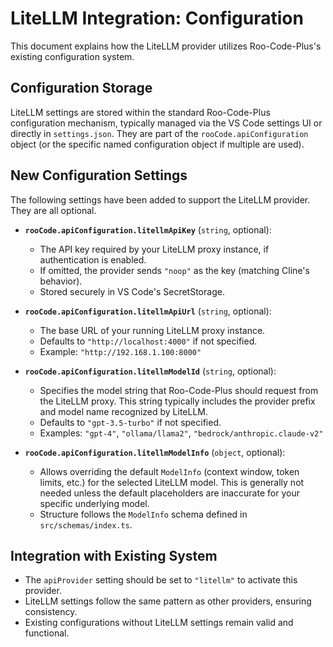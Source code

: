 # LiteLLM Integration: Configuration

This document explains how the LiteLLM provider utilizes Roo-Code-Plus's existing configuration system.

## Configuration Storage

LiteLLM settings are stored within the standard Roo-Code-Plus configuration mechanism, typically managed via the VS Code settings UI or directly in `settings.json`. They are part of the `rooCode.apiConfiguration` object (or the specific named configuration object if multiple are used).

## New Configuration Settings

The following settings have been added to support the LiteLLM provider. They are all optional.

*   **`rooCode.apiConfiguration.litellmApiKey`** (`string`, optional):
    *   The API key required by your LiteLLM proxy instance, if authentication is enabled.
    *   If omitted, the provider sends `"noop"` as the key (matching Cline's behavior).
    *   Stored securely in VS Code's SecretStorage.

*   **`rooCode.apiConfiguration.litellmApiUrl`** (`string`, optional):
    *   The base URL of your running LiteLLM proxy instance.
    *   Defaults to `"http://localhost:4000"` if not specified.
    *   Example: `"http://192.168.1.100:8000"`

*   **`rooCode.apiConfiguration.litellmModelId`** (`string`, optional):
    *   Specifies the model string that Roo-Code-Plus should request from the LiteLLM proxy. This string typically includes the provider prefix and model name recognized by LiteLLM.
    *   Defaults to `"gpt-3.5-turbo"` if not specified.
    *   Examples: `"gpt-4"`, `"ollama/llama2"`, `"bedrock/anthropic.claude-v2"`

*   **`rooCode.apiConfiguration.litellmModelInfo`** (`object`, optional):
    *   Allows overriding the default `ModelInfo` (context window, token limits, etc.) for the selected LiteLLM model. This is generally not needed unless the default placeholders are inaccurate for your specific underlying model.
    *   Structure follows the `ModelInfo` schema defined in `src/schemas/index.ts`.

## Integration with Existing System

*   The `apiProvider` setting should be set to `"litellm"` to activate this provider.
*   LiteLLM settings follow the same pattern as other providers, ensuring consistency.
*   Existing configurations without LiteLLM settings remain valid and functional.